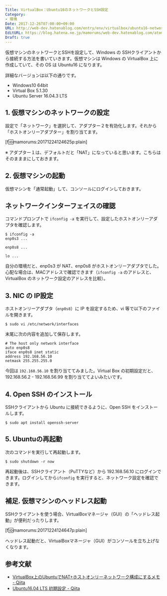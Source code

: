 ```yaml
---
Title: VirtualBox：Ubuntu16のネットワークとSSH設定
Category:
- 環境
Date: 2017-12-26T07:00:00+09:00
URL: http://web-dev.hatenablog.com/entry/env/virtualbox/ubuntu16-network-ssh
EditURL: https://blog.hatena.ne.jp/mamorums/web-dev.hatenablog.com/atom/entry/8599973812329267872
Draft: true
---
```


仮想マシンのネットワークとSSHを設定して、Windows の SSHクライアントから接続する方法を書いていきます。仮想マシンは Windows の VirtualBox 上に作成していて、その OS は Ubuntu16 になります。

詳細なバージョンは以下の通りです。

- Windows10 64bit
- Virtual Box 5.1.30
- Ubuntu Server 16.04.3 LTS 


## 1. 仮想マシンのネットワークの設定
設定で「ネットワーク」を選択して、アダプター２を有効化します。それから「ホストオンリーアダプター」を割り当てます。

[f:id:mamorums:20171224124625p:plain]

※ アダプター１は、デフォルトだと「NAT」になっていると思います。こちらはそのまままにしておきます。


## 2. 仮想マシンの起動
仮想マシンを「通常起動」して、コンソールにログインしておきます。


## ネットワークインターフェイスの確認
コマンドプロンプトで `ifconfig -a` を実行して、設定したホストオンリーアダプタを確認します。

```
$ ifconfig -a
enp0s3 ...

enp0s8 ...

lo ...
``` 

自分の環境だと、enp0s3 が NAT、enp0s8 がホストオンリーアダプタでした。心配な場合は、MACアドレスで確認できます（`ifconfig -a` のアドレスと、VirtualBox のネットワーク設定のアドレスを比較）。


## 3. NIC の IP設定
ホストオンリーアダプタ（`enp0s8`）に IP を設定するため、vi 等で以下のファイルを開きます。

```
$ sudo vi /etc/network/interfaces
```

末尾に次の内容を追加して保存します。

```
# The host only network interface
auto enp0s8
iface enp0s8 inet static
address 192.168.56.10
netmask 255.255.255.0
```

今回は `192.168.56.10` を割り当ててみました。Virtual Box の初期設定だと、192.168.56.2 - 192.168.56.99 を割り当ててよいみたいです。


## 4. Open SSH のインストール
SSHクライアントから Ubuntu に接続できるように、Open SSH をインストールします。

```
$ sudo apt install openssh-server
```


## 5. Ubuntuの再起動
次のコマンドを実行して再起動します。

```
$ sudo shutdown -r now
```

再起動後は、SSHクライアント（PuTTYなど）から 192.168.56.10 にログインできます。ログインしてから`ifconfig` を実行すると、ネットワーク設定を確認できます。


## 補足. 仮想マシンのヘッドレス起動
SSHクライアントを使う場合、VirtualBoxマネージャ（GUI）の「ヘッドレス起動」が便利だったりします。

[f:id:mamorums:20171224124647p:plain]

ヘッドレス起動だと、VirtualBoxマネージャ（GUI）がコンソールを立ち上げなくなります。


## 参考文献
- [VirtualBox上のUbuntuでNAT+ホストオンリーネットワーク構成にするメモ - Qiita](https://qiita.com/hnw/items/77be84138f5ec48353da)
- [Ubuntu16.04 LTS 初期設定 - Qiita](https://qiita.com/ftakao2007/items/c88103b5bc01b790263a)
